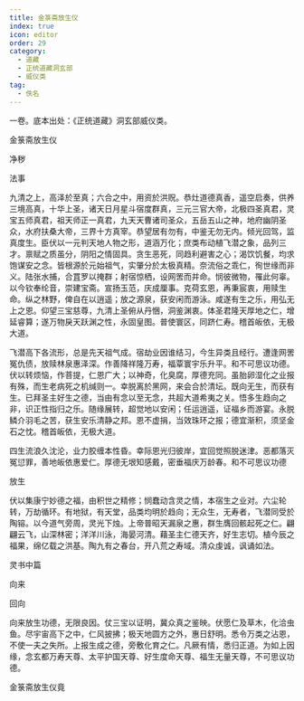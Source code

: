 ```yaml
---
title: 金箓斋放生仪
index: true
icon: editor
order: 29
category:
  - 道藏
  - 正统道藏洞玄部
  - 威仪类
tag:
  - 佚名
---
```


一卷。底本出处：《正统道藏》洞玄部威仪类。  

金箓斋放生仪  

净秽  

法事  

九清之上，高泽於至真；六合之中，用资於洪贶。恭灶道德真香，遥空启奏，供养三境高真，十华上圣，诸天日月星斗宿度群真，三元三官大帝，北极四圣真君，灵宝五师真君，祖天师正一真君，九天天曹诸司圣众，五岳五山之神，地府幽阴圣众，水府扶桑大帝，三界十方真宰。恭望居有勿有，中鉴无勿无内。倾光回驾，监真度生。臣伏以一元判天地人物之形，道涵万化；庶类布动植飞潜之象，品列三才。禀赋之质虽分，阴阳之情固具。贪生恶死，同趋利避害之心；渴饮饥餐，均求饱谋安之念。皆根源於元始祖气，实肇分於太极真精。奈流俗之乖仁，徇世缘而非义。陆张水捕，合罝罗以掩群；射宿惊栖，设网罟而并命。悯彼微物，罹此何辜。以今钦奉纶音，崇建宝斋。宣扬玉范，庆成厘事。克荷玄恩，再秉宸衷，用赎生命。纵之林野，俾自在以逍遥；放之源泉，获安闲而游泳。咸遂有生之乐，用弘无上之恩。仰望三宝慈尊，九清上圣俯从丹悃，洞鉴渊衷。体圣君隆天厚地之仁，增延睿算；遂万物戾天跃渊之性，永固皇图。普使寰区，同跻仁寿。稽首皈依，无极大道。  

飞潜高下各流形，总是先天祖气成。宿劫业因谁结习，今生异类且经行。遭逢网罟冤仇债，放赎林泉惠泽深。作善降祥隆万寿，福覃寰宇乐升平。和不可思议功德。伏以转烦恼，作菩提，仁恩广大；以神奇，化臭腐，厚德充同。虽胎卵湿化之业报有殊，而生老病死之机缄则一。幸脱离於黑网，来会合於清坛。既向无生，而获有生。已拜圣主好生之德，当由有念以至无念，共超大道希夷之关。悟多生趋向之非，识正性指归之乐。随缘展转，超觉地以安闲；任运逍遥，证福乡而游宴。永脱鳞介羽毛之苦，获生安乐清静之邦。恩不虚捐，当效珠环之报；德宜渐积，须坚金石之忱。稽首皈依，无极大道。  

四生流浪久沈沦，业力胶缠本性昏。幸际恩光归彼岸，宜回觉照脱迷津。恶都落灭冤愆罪，善地皈依惠爱仁。厚德无垠知感戴，密垂福庆万龄春。和不可思议功德  

放生  

伏以集康宁妙德之福，由积世之精修；悯蠢动含灵之情，本宿生之业对。六尘轮转，万劫循环。有地狱，有天堂，品类均明於趋向；无众生，无寿者，飞潜同受於陶镕。以今道气旁周，灵光下烛。上帝普昭天漏泉之惠，群生膺回骸起死之仁。翩翩云飞，山深林密；洋洋川泳，海晏河清。藉圣主仁德天齐，好生志切。植今辰之福果，绵亿载之洪基。陶九有之春台，开八荒之寿域。清众虔诚，讽诵如法。  

灵书中篇  

向来  

回向  

向来放生功德，无限良因。仗三宝以证明，冀众真之鉴映。伏愿仁及草木，化洽虫鱼。尽宇宙高下之中，仁风披拂；极天地圆方之外，惠日舒明。悉令万类之沾恩，不使一夫之失所。上报生成之德，旁敷化育之仁。凡厥有情，悉归正道。为如上因缘，念玄都万寿天尊、太平护国天尊、好生度命天尊、福生无量天尊，不可思议功德。  

金箓斋放生仪竟  
